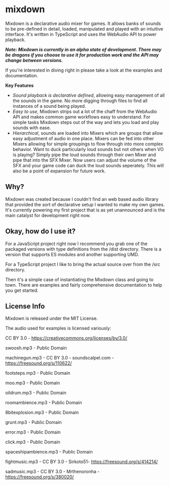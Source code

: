 # mixdown
Mixdown is a declarative audio mixer for games. It allows banks of sounds to be pre-defined in detail, loaded, manipulated and played with an intuitive interface. It's written in TypeScript and uses the WebAudio API to power playback.

**_Note: Mixdown is currently in an alpha state of development. There may be dragons if you choose to use it for production work and the API may change between versions._**

If you're interested in diving right in please take a look at the examples and documentation.

**Key Features**
* *Sound playback is declarative defined*, allowing easy management of all the sounds in the game. No more digging through files to find all instances of a sound being played.
* *Easy to use*, Mixdown strips out a lot of the chaff from the WebAudio API and makes common game workflows easy to understand. For simple tasks Mixdown steps out of the way and lets you load and play sounds with ease.
* *Hierarchical*, sounds are loaded into Mixers which are groups that allow easy adjustment of audio in one place. Mixers can be fed into other Mixers allowing for simple groupings to flow through into more complex behavior. Want to duck particularly loud sounds but not others when VO is playing? Simply pipe the loud sounds through their own Mixer and pipe that into the SFX Mixer. Now users can adjust the volume of the SFX and your game code can duck the loud sounds seperately. This will also be a point of expansion for future work.

## Why?
Mixdown was created because I couldn't find an web based audio library that provided the sort of declarative setup I wanted to make my own games. It's currently powering my first project that is as yet unannounced and is the main catalyst for development right now.

## Okay, how do I use it?
For a JavaScript project right now I recommend you grab one of the packaged versions with type definitions from the /dist directory. There is a version that supports ES modules and another supporting UMD.

For a TypeScript project I like to bring the actual source over from the /src directory.

Then it's a simple case of instantiating the Mixdown class and going to town. There are examples and fairly comprehensive documentation to help you get started.

## License Info
Mixdown is released under the MIT License.

The audio used for examples is licensed variously:

CC BY 3.0 - https://creativecommons.org/licenses/by/3.0/

swoosh.mp3 - Public Domain

machinegun.mp3 - CC BY 3.0 - soundscalpel.com - https://freesound.org/s/110622/

footsteps.mp3 - Public Domain

moo.mp3 - Public Domain

oildrum.mp3 - Public Domain

roomambience.mp3 - Public Domain

8bitexplosion.mp3 - Public Domain

grunt.mp3 - Public Domain

error.mp3 - Public Domain

click.mp3 - Public Domain

spaceshipambience.mp3 - Public Domain

fightmusic.mp3 - CC BY 3.0 - Sirkoto51- https://freesound.org/s/414214/

sadmusic.mp3 - CC BY 3.0 - Mrthenoronha - https://freesound.org/s/380020/

